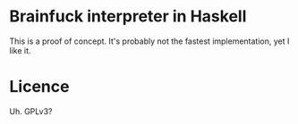 # Brainfuck interpreter in Haskell

This is a proof of concept. It's probably not the fastest implementation, yet I like it.

# Licence

Uh. GPLv3?